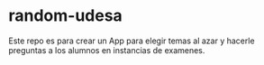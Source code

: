 # random-udesa
Este repo es para crear un App para elegir temas al azar y hacerle preguntas a los alumnos en instancias de examenes.
